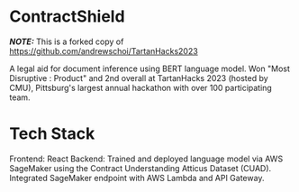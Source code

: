 # ContractShield

**_NOTE:_** This is a forked copy of https://github.com/andrewschoi/TartanHacks2023

A legal aid for document inference using BERT language model. Won "Most Disruptive : Product" and 2nd overall at TartanHacks 2023 (hosted by CMU), Pittsburg's largest annual hackathon with over 100 participating team. 

# Tech Stack
Frontend: React
Backend: Trained and deployed language model via AWS SageMaker using the Contract Understanding Atticus Dataset (CUAD). Integrated SageMaker endpoint with AWS Lambda and API Gateway. 
